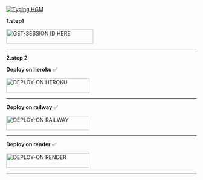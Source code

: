 

<a href="https://git.io/typing-hgm"><img src="https://readme-typing-svg.demolab.com?font=Black+Ops+One&size=100&pause=1000&color=ff0000&center=true&width=1000&height=200&lines=EMP-MD-V4" alt="Typing HGM" /></a>

</p>

**1.step1**

  <a href="https://emp-scanner.onrender.com/pair"><img title="GET-SESSION ID HERE" src="https://img.shields.io/badge/GET-SESSION ID HERE-h?color=green&style=for-the-badge&logo=nike" width="230" height="38.45"/></a></p>
_______________

</p>

**2.step 2**

**Deploy on heroku** ✅  

<a 
href="https://dashboard.heroku.com/new?template=https://github.com/humphreymbise/EMP-MD"><img title="DEPLOY-ON HEROKU" src="https://img.shields.io/badge/DEPLOY-ON HEROKU-h?color=blue&style=for-the-badge&logo=nike" width="220" height="38.45"/></a></p>
________________

**Deploy on railway** ✅

<a href="https://railway.app/new/template?template=https://github.com/humphreymbise/EMP"><img title="DEPLOY-ON RAILWAY" src="https://img.shields.io/badge/DEPLOY-ON RAILWAY-h?color=yellow&style=for-the-badge&logo=nike" width="220" height="38.45"/></a></p>
__________________

**Deploy on render** ✅

<a href="https://render.com/deploy?repo=https://github.com/Qartde/EMP-MD"><img title="DEPLOY-ON RENDER" src="https://img.shields.io/badge/DEPLOY-ON RENDER-h?color=red&style=for-the-badge&logo=nike" width="220" height="38.45"/></a></p>
___________________

